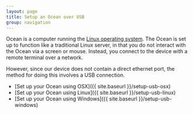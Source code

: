 ```yaml
---
layout: page
title: Setup an Ocean over USB
group: navigation
---
```


Ocean is a computer running the [Linux operating system](https://en.wikipedia.org/wiki/Linux).  The Ocean is set up to function like a traditional Linux server, in that you do not interact with the Ocean via a screen or mouse.  Instead, you connect to the device with a remote terminal over a network.

However, since our device does not contain a direct ethernet port, the method for doing this involves a USB connection.

- [Set up your Ocean using OSX]({{ site.baseurl }}/setup-usb-osx)
- [Set up your Ocean using Linux]({{ site.baseurl }}/setup-usb-linux)
- [Set up your Ocean using Windows]({{ site.baseurl }}/setup-usb-windows)
